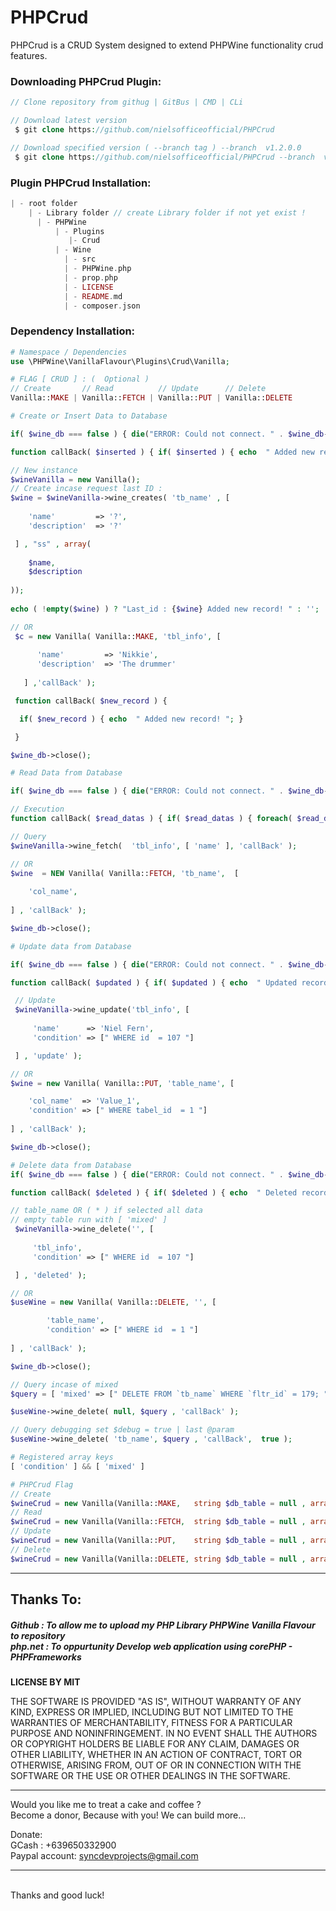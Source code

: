 # PHPCrud
PHPCrud is a CRUD System designed to extend PHPWine functionality crud features.
<br >
<h3>Downloading PHPCrud Plugin:</h3>
 
```PHP
// Clone repository from githug | GitBus | CMD | CLi

// Download latest version 
 $ git clone https://github.com/nielsofficeofficial/PHPCrud

// Download specified version ( --branch tag ) --branch  v1.2.0.0 
 $ git clone https://github.com/nielsofficeofficial/PHPCrud --branch  v1.2.0.4
```
<h3>Plugin PHPCrud Installation:</h3>

```PHP
| - root folder
    | - Library folder // create Library folder if not yet exist !
      | - PHPWine
          | - Plugins
             |- Crud
          | - Wine
            | - src
            | - PHPWine.php
            | - prop.php
            | - LICENSE
            | - README.md
            | - composer.json        
```
<h3>Dependency Installation:</h3>

```PHP
# Namespace / Dependencies
use \PHPWine\VanillaFlavour\Plugins\Crud\Vanilla;
```
```PHP
# FLAG [ CRUD ] : (  Optional ) 
// Create       // Read          // Update      // Delete 
Vanilla::MAKE | Vanilla::FETCH | Vanilla::PUT | Vanilla::DELETE
```

```PHP
# Create or Insert Data to Database

if( $wine_db === false ) { die("ERROR: Could not connect. " . $wine_db->connect_error); }

function callBack( $inserted ) { if( $inserted ) { echo  " Added new record! "; } }

// New instance
$wineVanilla = new Vanilla();
// Create incase request last ID : 
$wine = $wineVanilla->wine_creates( 'tb_name' , [ 
     
    'name'         => '?',
    'description'  => '?'

 ] , "ss" , array(
        
    $name,
    $description 
    
));
 
echo ( !empty($wine) ) ? "Last_id : {$wine} Added new record! " : ''; 

// OR
 $c = new Vanilla( Vanilla::MAKE, 'tbl_info', [ 
     
      'name'         => 'Nikkie',
      'description'  => 'The drummer'
  
   ] ,'callBack' );

 function callBack( $new_record ) {

  if( $new_record ) { echo  " Added new record! "; } 

 }

$wine_db->close();
```
```PHP
# Read Data from Database

if( $wine_db === false ) { die("ERROR: Could not connect. " . $wine_db->connect_error); }

// Execution
function callBack( $read_datas ) { if( $read_datas ) { foreach( $read_datas as  $val ) { echo $val["col_name"]; }  } }

// Query
$wineVanilla->wine_fetch(  'tbl_info', [ 'name' ], 'callBack' );

// OR
$wine  = NEW Vanilla( Vanilla::FETCH, 'tb_name',  [
     
    'col_name',
     
] , 'callBack' );

$wine_db->close();
```
```PHP
# Update data from Database

if( $wine_db === false ) { die("ERROR: Could not connect. " . $wine_db->connect_error); }

function callBack( $updated ) { if( $updated ) { echo  " Updated record! "; } }

 // Update 
 $wineVanilla->wine_update('tbl_info', [
  
     'name'      => 'Niel Fern',
     'condition' => [" WHERE id  = 107 "] 

 ] , 'update' );

// OR
$wine = new Vanilla( Vanilla::PUT, 'table_name', [

    'col_name'  => 'Value_1',
    'condition' => [" WHERE tabel_id  = 1 "] 
    
] , 'callBack' );

$wine_db->close();
```
```PHP
# Delete data from Database
if( $wine_db === false ) { die("ERROR: Could not connect. " . $wine_db->connect_error); }

function callBack( $deleted ) { if( $deleted ) { echo  " Deleted record! "; } }

// table_name OR ( * ) if selected all data
// empty table run with [ 'mixed' ]
 $wineVanilla->wine_delete('', [
  
     'tbl_info',
     'condition' => [" WHERE id  = 107 "] 

 ] , 'deleted' );

// OR
$useWine = new Vanilla( Vanilla::DELETE, '', [

        'table_name',
        'condition' => [" WHERE id  = 1 "] 
    
] , 'callBack' );

$wine_db->close();
```

```php
// Query incase of mixed 
$query = [ 'mixed' => [" DELETE FROM `tb_name` WHERE `fltr_id` = 179; "] ] 

$useWine->wine_delete( null, $query , 'callBack' );

// Query debugging set $debug = true | last @param
$useWine->wine_delete( 'tb_name', $query , 'callBack',  true );

# Registered array keys 
[ 'condition' ] && [ 'mixed' ]

# PHPCrud Flag 
// Create
$wineCrud = new Vanilla(Vanilla::MAKE,   string $db_table = null , array $query = [] , mixed $callback = null, bool $debug = false );
// Read
$wineCrud = new Vanilla(Vanilla::FETCH,  string $db_table = null , array $query = [] , mixed $callback = null, bool $debug = false );
// Update
$wineCrud = new Vanilla(Vanilla::PUT,    string $db_table = null , array $query = [] , mixed $callback = null, bool $debug = false );
// Delete
$wineCrud = new Vanilla(Vanilla::DELETE, string $db_table = null , array $query = [] , mixed $callback = null, bool $debug = false );
```
<hr /> 

<h2>Thanks To:</h2>
<h5>
Github : To allow me to upload my PHP Library PHPWine Vanilla Flavour to repository<br /> 
php.net : To oppurtunity Develop web application using corePHP - PHPFrameworks<br />
</h5>

__LICENSE BY MIT__

THE SOFTWARE IS PROVIDED "AS IS", WITHOUT WARRANTY OF ANY KIND, EXPRESS OR IMPLIED, INCLUDING BUT NOT LIMITED TO THE WARRANTIES OF MERCHANTABILITY, FITNESS FOR A PARTICULAR PURPOSE AND NONINFRINGEMENT. IN NO EVENT SHALL THE AUTHORS OR COPYRIGHT HOLDERS BE LIABLE FOR ANY CLAIM, DAMAGES OR OTHER LIABILITY, WHETHER IN AN ACTION OF CONTRACT, TORT OR OTHERWISE, ARISING FROM, OUT OF OR IN CONNECTION WITH THE SOFTWARE OR THE USE OR OTHER DEALINGS IN THE SOFTWARE.
<br />

<hr />
Would you like me to treat a cake and coffee ? <br />
Become a donor, Because with you! We can build more... 

Donate: <br />
GCash : +639650332900 <br /> 
Paypal account: syncdevprojects@gmail.com
<hr />
<br />
Thanks and good luck! 
